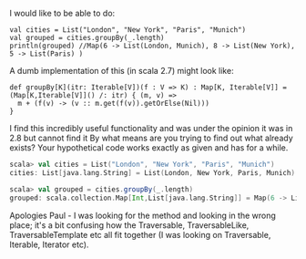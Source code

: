 I would like to be able to do:

    val cities = List("London", "New York", "Paris", "Munich")
    val grouped = cities.groupBy(_.length)
    println(grouped) //Map(6 -> List(London, Munich), 8 -> List(New York), 5 -> List(Paris) )

A dumb implementation of this (in scala 2.7) might look like:

    def groupBy[K](itr: Iterable[V])(f : V => K) : Map[K, Iterable[V]] = (Map[K,Iterable[V]]() /: itr) { (m, v) => 
      m + (f(v) -> (v :: m.get(f(v)).getOrElse(Nil)))
    }

I find this incredibly useful functionality and was under the opinion it was in 2.8 but cannot find it
By what means are you trying to find out what already exists? Your hypothetical code works exactly as given and has for a while.
```scala
scala> val cities = List("London", "New York", "Paris", "Munich")
cities: List[java.lang.String] = List(London, New York, Paris, Munich)

scala> val grouped = cities.groupBy(_.length)
grouped: scala.collection.Map[Int,List[java.lang.String]] = Map(6 -> List(London, Munich), 8 -> List(New York), 5 -> List(Paris))
```
Apologies Paul - I was looking for the method and looking in the wrong place; it's a bit confusing how the Traversable, TraversableLike, TraversableTemplate etc all fit together (I was looking on Traversable, Iterable, Iterator etc).
